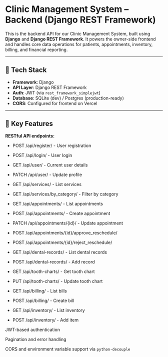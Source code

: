 # Clinic Management System – Backend (Django REST Framework)

This is the backend API for our Clinic Management System, built using **Django** and **Django REST Framework**. It powers the owner-side frontend and handles core data operations for patients, appointments, inventory, billing, and financial reporting.

---

## 🧩 Tech Stack

- **Framework**: Django
- **API Layer**: Django REST Framework
- **Auth**: JWT (via `rest_framework_simplejwt`)
- **Database**: SQLite (dev) / Postgres (production-ready)
- **CORS**: Configured for frontend on Vercel

---

## 📁 Key Features

**RESTful API endpoints:**

* POST   /api/register/          - User registration

* POST   /api/login/             - User login

* GET    /api/user/              - Current user details

* PATCH  /api/user/              - Update profile


* GET    /api/services/          - List services

* GET    /api/services/by_category/ - Filter by category


* GET    /api/appointments/      - List appointments

* POST   /api/appointments/      - Create appointment

* PATCH  /api/appointments/{id}/ - Update appointment

* POST   /api/appointments/{id}/approve_reschedule/

* POST   /api/appointments/{id}/reject_reschedule/


* GET    /api/dental-records/    - List dental records

* POST   /api/dental-records/    - Add record


* GET    /api/tooth-charts/      - Get tooth chart

* PUT    /api/tooth-charts/      - Update tooth chart


* GET    /api/billing/           - List bills

* POST   /api/billing/           - Create bill


* GET    /api/inventory/         - List inventory

* POST   /api/inventory/         - Add item


JWT-based authentication

Pagination and error handling

CORS and environment variable support via `python-decouple`
